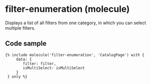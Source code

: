 # filter-enumeration (molecule)

Displays a list of all filters from one category, in which you can select multiple filters.

## Code sample

```
{% include molecule('filter-enumeration', 'CatalogPage') with {
     data: {
        filter: filter,
        isMultiSelect: isMultiSelect
     }
 } only %}
```
